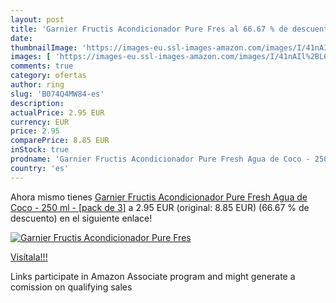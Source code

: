 ```yaml
---
layout: post
title: 'Garnier Fructis Acondicionador Pure Fres al 66.67 % de descuento'
date: 
thumbnailImage: 'https://images-eu.ssl-images-amazon.com/images/I/41nAIl%2BL6ZL._SL200_.jpg'
images: [ 'https://images-eu.ssl-images-amazon.com/images/I/41nAIl%2BL6ZL._SL200_.jpg' ]
comments: true
category: ofertas
author: ring
slug: 'B074Q4MW84-es'
description:
actualPrice: 2.95 EUR
currency: EUR
price: 2.95
comparePrice: 8.85 EUR
inStock: true
prodname: 'Garnier Fructis Acondicionador Pure Fresh Agua de Coco - 250 ml - [pack de 3]'
country: 'es'
---
```


Ahora mismo tienes [Garnier Fructis Acondicionador Pure Fresh Agua de Coco - 250 ml - [pack de 3]](https://www.amazon.es/dp/B074Q4MW84/?tag=tolees-21) a 2.95 EUR (original: 8.85 EUR) (66.67 %  de descuento) en el siguiente enlace!

[![Garnier Fructis Acondicionador Pure Fres](https://images-eu.ssl-images-amazon.com/images/I/41nAIl%2BL6ZL._SL200_.jpg)](https://www.amazon.es/dp/B074Q4MW84/?tag=tolees-21)

[Visítala!!!](https://www.amazon.es/dp/B074Q4MW84/?tag=tolees-21)

Links participate in Amazon Associate program and might generate a comission on qualifying sales
